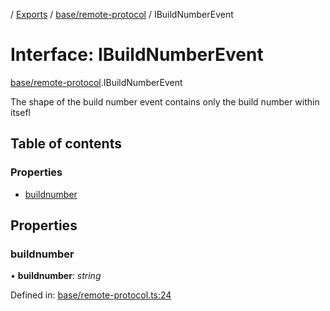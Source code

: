 [](../README.md) / [Exports](../modules.md) / [base/remote-protocol](../modules/base_remote_protocol.md) / IBuildNumberEvent

# Interface: IBuildNumberEvent

[base/remote-protocol](../modules/base_remote_protocol.md).IBuildNumberEvent

The shape of the build number event contains only the build number
within itsefl

## Table of contents

### Properties

- [buildnumber](base_remote_protocol.ibuildnumberevent.md#buildnumber)

## Properties

### buildnumber

• **buildnumber**: *string*

Defined in: [base/remote-protocol.ts:24](https://github.com/onzag/itemize/blob/11a98dec/base/remote-protocol.ts#L24)
